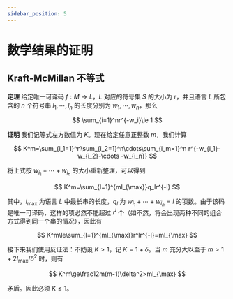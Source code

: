 ```yaml
---
sidebar_position: 5
---
```


# 数学结果的证明

## Kraft-McMillan 不等式

**定理** 给定唯一可译码 $f:M\to L$，$L$ 对应的符号集 $S$ 的大小为 $r$，并且语言 $L$ 所包含的 $n$ 个符号串 $l_1,\cdots,l_n$ 的长度分别为 $w_1,\cdots,w_n$，那么

$$
\sum_{i=1}^nr^{-w_i}\le 1
$$

**证明** 我们记等式左方数值为 $K$。现在给定任意正整数 $m$，我们计算

$$
K^m=\sum_{i_1=1}^n\sum_{i_2=1}^n\cdots\sum_{i_m=1}^n r^{-w_{i_1}-w_{i_2}-\cdots -w_{i_n}}
$$

将上式按 $w_{i_1}+\cdots+w_{i_n}$ 的大小重新整理，可以得到

$$
K^m=\sum_{l=1}^{ml_{\max}}q_lr^{-l}
$$

其中，$l_{\max}$ 为语言 $L$ 中最长串的长度，$q_l$ 为 $w_{i_1}+\cdots+w_{i_n}=l$ 的项数。由于该码是唯一可译码，这样的项必然不能超过 $r^l$ 个（如不然，将会出现两种不同的组合方式得到同一个串的情况），因此有

$$
K^m\le\sum_{l=1}^{ml_{\max}}r^lr^{-l}=ml_{\max}
$$

接下来我们使用反证法：不妨设 $K>1$，记 $K=1+\delta$。当 $m$ 充分大以至于 $m>1+2l_{\max}/\delta^2$ 时，则有

$$
K^m\ge\frac12m(m-1)\delta^2>ml_{\max}
$$

矛盾。因此必须 $K\le1$。

